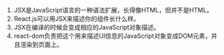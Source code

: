 1. JSX是JavaScript语言的一种语法扩展，长得像HTML，但并不是HTML。
2. React.js可以用JSX来描述你的组件长什么样。
3. JSX在编译的时候会变成相应的JavaScript对象描述。
4. react-dom负责把这个用来描述UI信息的JavaScript对象变成DOM元素，并且渲染到页面上。